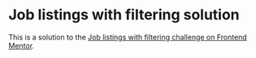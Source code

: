# Job listings with filtering solution

This is a solution to the [Job listings with filtering challenge on Frontend Mentor](https://www.frontendmentor.io/challenges/job-listings-with-filtering-ivstIPCt).

<!-- - Desaturated Dark Cyan: hsl(180, 29%, 50%)
- Light Grayish Cyan (Background): hsl(180, 52%, 96%)
- Light Grayish Cyan (Filter Tablets): hsl(180, 31%, 95%)
- Dark Grayish Cyan: hsl(180, 8%, 52%)
- Very Dark Grayish Cyan: hsl(180, 14%, 20%)
- Font size: 15px
- Family: [League Spartan](https://fonts.google.com/specimen/League+Spartan)
- Weights: 500, 700 -->
